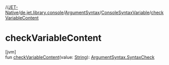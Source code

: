 //[JET-Native](../../../../index.md)/[de.jet.library.console](../../index.md)/[ArgumentSyntax](../index.md)/[ConsoleSyntaxVariable](index.md)/[checkVariableContent](check-variable-content.md)

# checkVariableContent

[jvm]\
fun [checkVariableContent](check-variable-content.md)(value: [String](https://kotlinlang.org/api/latest/jvm/stdlib/kotlin/-string/index.html)): [ArgumentSyntax.SyntaxCheck](../-syntax-check/index.md)
